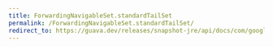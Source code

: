 ```yaml
---
title: ForwardingNavigableSet.standardTailSet
permalink: /ForwardingNavigableSet.standardTailSet/
redirect_to: https://guava.dev/releases/snapshot-jre/api/docs/com/google/common/collect/ForwardingNavigableSet.html#standardTailSet-E-
---
```

